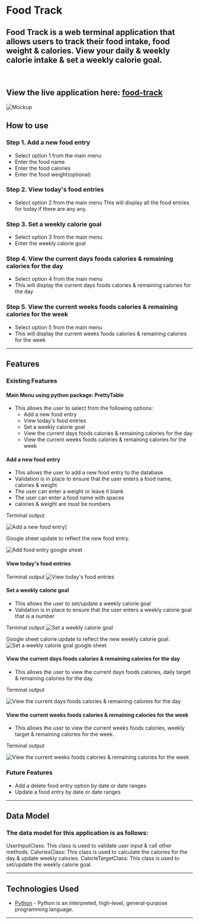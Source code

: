 # Food Track

## Food Track is a web terminal application that allows users to track their food intake, food weight & calories. View your daily & weekly calorie intake & set a weekly calorie goal.
<br>

## View the live application here: [food-track](https://food-track.herokuapp.com/)

![Mockup](/docs/mockup.png)

## How to use

### Step 1. Add a new food entry

- Select option 1 from the main menu
- Enter the food name
- Enter the food calories
- Enter the food weight(optional)

### Step 2. View today's food entries

- Select option 2 from the main menu
This will display all the food entries for today if there are any any.

### Step 3. Set a weekly calorie goal

- Select option 3 from the main menu
- Enter the weekly calorie goal

### Step 4. View the current days foods calories & remaining calories for the day

- Select option 4 from the main menu
- This will display the current days foods calories & remaining calories for the day

### Step 5. View the current weeks foods calories & remaining calories for the week

- Select option 5 from the main menu
- This will display the current weeks foods calories & remaining calories for the week

---

## Features

### Existing Features

#### Main Menu using python package: PrettyTable

  - This allows the user to select from the following options:
    - Add a new food entry
    - View today's food entries
    - Set a weekly calorie goal
    - View the current days foods calories & remaining calories for the day
    - View the current weeks foods calories & remaining calories for the week

#### Add a new food entry

  - This allows the user to add a new food entry to the database
  - Validation is in place to ensure that the user enters a food name, calories & weight
  - The user can enter a weight or leave it blank
  - The user can enter a food name with spaces
  - calories & weight are must be numbers

Terminal output

![Add a new food entry](/docs/add-food.png)]

Google sheet update to reflect the new food entry.

![Add food entry google sheet](/docs/g-sheet-foods.png)

#### View today's food entries

Terminal output
![View today's food entries](/docs/view-todays-food.png)

#### Set a weekly calorie goal

  - This allows the user to set/update a weekly calorie goal
  - Validation is in place to ensure that the user enters a weekly calorie goal that is a number

Terminal output
![Set a weekly calorie goal](/docs/update-weekly-calories.png)

Google sheet calorie update to reflect the new weekly calorie goal.
![Set a weekly calorie goal google sheet](/docs/g-sheet-calorie-update.png)

#### View the current days foods calories & remaining calories for the day

  - This allows the user to view the current days foods calories, daily target & remaining calories for the day.

Terminal output

![View the current days foods calories & remaining calories for the day](/docs/view-todays-calories.png)

#### View the current weeks foods calories & remaining calories for the week

  - This allows the user to view the current weeks foods calories, weekly target & remaining calories for the week.

Terminal output

![View the current weeks foods calories & remaining calories for the week](/docs/view-weekly-calories.png)

### Future Features

- Add a delete food entry option by date or date ranges
- Update a food entry by date or date ranges

---
## Data Model

### The data model for this application is as follows:

UserInputClass: This class is used to validate user input & call other methods.
CaloriesClass: This class is used to calculate the calories for the day & update weekly calories.
CalorieTargetClass: This class is used to set/update the weekly calorie goal.

---
## Technologies Used

- [Python](https://www.python.org/) - Python is an interpreted, high-level, general-purpose programming language.
---

